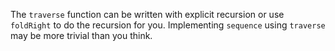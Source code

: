 The `traverse` function can be written with explicit recursion or use `foldRight` to do the
recursion for you. Implementing `sequence` using `traverse` may be more trivial than you think.
